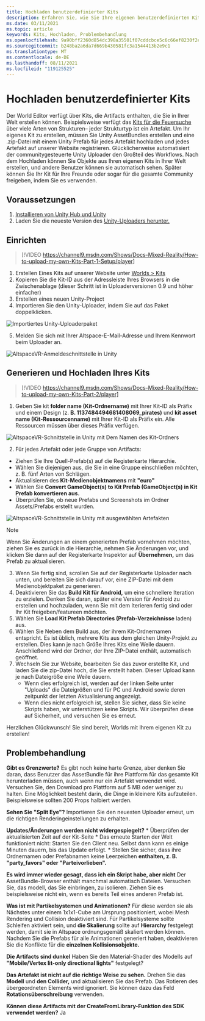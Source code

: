 ```yaml
---
title: Hochladen benutzerdefinierter Kits
description: Erfahren Sie, wie Sie Ihre eigenen benutzerdefinierten Kits in AltspaceVR einrichten, generieren und hochladen sowie Hilfe zur Problembehandlung erhalten.
ms.date: 03/11/2021
ms.topic: article
keywords: Kits, Hochladen, Problembehandlung
ms.openlocfilehash: 9a90bff2360d854dc398a35501f07cddcbce5c6c66ef8230f2e412a022f8aed0
ms.sourcegitcommit: b248ba2a6da7d669b430581fc3a1544413b2e9c1
ms.translationtype: MT
ms.contentlocale: de-DE
ms.lasthandoff: 08/11/2021
ms.locfileid: "119125525"
---
```

# <a name="uploading-custom-kits"></a>Hochladen benutzerdefinierter Kits

Der World Editor verfügt über Kits, die Artifacts enthalten, die Sie in Ihrer Welt erstellen können. Beispielsweise verfügt das [Kits für die Feuersuche](https://account.altvr.com/kits/993516233267609824) über viele Arten von Strukturen– jeder Strukturtyp ist ein Artefakt. Um Ihr eigenes Kit zu erstellen, müssen Sie Unity AssetBundles erstellen und eine .zip-Datei mit einem Unity Prefab für jedes Artefakt hochladen und jedes Artefakt auf unserer Website registrieren. Glücklicherweise automatisiert der communitygesteuerte Unity Uploader den Großteil des Workflows. Nach dem Hochladen können Sie Objekte aus Ihren eigenen Kits in Ihrer Welt erstellen, und andere Benutzer können sie automatisch sehen. Später können Sie Ihr Kit für Ihre Freunde oder sogar für die gesamte Community freigeben, indem Sie es verwenden.

## <a name="prerequisites"></a>Voraussetzungen

1. [Installieren von Unity Hub und Unity](world-building-toolkit-getting-started.md)
2. Laden Sie die neueste Version des [Unity-Uploaders herunter.](https://altvr.com/download-latest-unity-uploader/)

## <a name="setup"></a>Einrichten 

> [!VIDEO https://channel9.msdn.com/Shows/Docs-Mixed-Reality/How-to-upload-my-own-Kits-Part-1-Setup/player]

1. Erstellen Eines Kits auf unserer Website unter [Worlds > Kits](https://account.altvr.com/kits)
2. Kopieren Sie die Kit-ID aus der Adressleiste Ihres Browsers in die Zwischenablage (dieser Schritt ist in Uploaderversionen 0.9 und höher einfacher)
3. Erstellen eines neuen Unity-Project
4. Importieren Sie den Unity-Uploader, indem Sie auf das Paket doppelklicken.

![Importiertes Unity-Uploaderpaket](images/custom-kits-img-01.png)

5. Melden Sie sich mit Ihrer Altspace-E-Mail-Adresse und Ihrem Kennwort beim Uploader an.

![AltspaceVR-Anmeldeschnittstelle in Unity](images/custom-kits-img-02.png)

## <a name="generate-and-upload-your-kit"></a>Generieren und Hochladen Ihres Kits

> [!VIDEO https://channel9.msdn.com/Shows/Docs-Mixed-Reality/How-to-upload-my-own-Kits-Part-2/player]

1. Geben Sie kit **folder name (Kit-Ordnername)** mit Ihrer Kit-ID als Präfix und einem Design (z. **B. 1137484494681408069_pirates)** und **kit asset name (Kit-Ressourcenname)** mit Ihrer Kit-ID als Präfix ein. Alle Ressourcen müssen über dieses Präfix verfügen.

![AltspaceVR-Schnittstelle in Unity mit Dem Namen des Kit-Ordners](images/custom-kits-img-03.png)

2. Für jedes Artefakt oder jede Gruppe von Artifacts:
* Ziehen Sie Ihre Quell-Prefab(s) auf die Registerkarte Hierarchie.
* Wählen Sie diejenigen aus, die Sie in eine Gruppe einschließen möchten, z. B. fünf Arten von Schlägen.
* Aktualisieren des **Kit-Medienobjektnamens** mit **"euro"**
* Wählen Sie **Convert GameObject(s) to Kit Prefab (GameObject(s) in Kit Prefab konvertieren aus.**
* Überprüfen Sie, ob neue Prefabs und Screenshots im Ordner Assets/Prefabs erstellt wurden.

![AltspaceVR-Schnittstelle in Unity mit ausgewählten Artefakten](images/custom-kits-img-04.png)

> [!NOTE]
> Wenn Sie Änderungen an einem generierten Prefab vornehmen möchten, ziehen Sie es zurück in die Hierarchie, nehmen Sie Änderungen vor, und klicken Sie dann auf der Registerkarte Inspektor auf **Übernehmen,** um das Prefab zu aktualisieren. 

3. Wenn Sie fertig sind, scrollen Sie auf der Registerkarte Uploader nach unten, und bereiten Sie sich darauf vor, eine ZIP-Datei mit dem Medienobjektpaket zu generieren.
4. Deaktivieren Sie das **Build Kit für Android,** um eine schnellere Iteration zu erzielen. Denken Sie daran, später eine Version für Android zu erstellen und hochzuladen, wenn Sie mit dem Iterieren fertig sind oder Ihr Kit freigeben/featureen möchten. 
5. Wählen Sie **Load Kit Prefab Directories (Prefab-Verzeichnisse** laden) aus.
6. Wählen  Sie Neben dem Build aus, der ihrem Kit-Ordnernamen entspricht. Es ist üblich, mehrere Kits aus dem gleichen Unity-Projekt zu erstellen. Dies kann je nach Größe Ihres Kits eine Weile dauern. Anschließend wird der Ordner, der Ihre ZIP-Datei enthält, automatisch geöffnet. 
7. Wechseln Sie zur Website, bearbeiten Sie das zuvor erstellte Kit, und laden Sie die zip-Datei hoch, die Sie erstellt haben. Dieser Upload kann je nach Dateigröße eine Weile dauern.
    * Wenn dies erfolgreich ist, werden auf der linken Seite unter "Uploads" die Dateigrößen und für PC und Android sowie deren zeitpunkt der letzten Aktualisierung angezeigt.
    * Wenn dies nicht erfolgreich ist, stellen Sie sicher, dass Sie keine Skripts haben, wir unterstützen keine Skripts. Wir überprüfen diese auf Sicherheit, und versuchen Sie es erneut.

Herzlichen Glückwunsch! Sie sind bereit, Worlds mit Ihrem eigenen Kit zu erstellen!

## <a name="troubleshooting"></a>Problembehandlung 

**Gibt es Grenzwerte?**
Es gibt noch keine harte Grenze, aber denken Sie daran, dass Benutzer das AssetBundle für ihre Plattform für das gesamte Kit herunterladen müssen, auch wenn nur ein Artefakt verwendet wird. Versuchen Sie, den Download pro Plattform auf 5 MB oder weniger zu halten. Eine Möglichkeit besteht darin, die Dinge in kleinere Kits aufzuteilen. Beispielsweise sollten 200 Props halbiert werden. 

**Sehen Sie "Split Eye"?**
Importieren Sie den neuesten Uploader erneut, um die richtigen Renderingeinstellungen zu erhalten.

**Updates/Änderungen werden nicht widergespiegelt?**
    * Überprüfen der aktualisierten Zeit auf der Kit-Seite
    * Das erneute Starten der Welt funktioniert nicht: Starten Sie den Client neu. Selbst dann kann es einige Minuten dauern, bis das Update erfolgt.
    * Stellen Sie sicher, dass ihre Ordnernamen oder Prefabnamen keine Leerzeichen **enthalten, z. B. "party_favors" oder "Parteivorlieben".**

**Es wird immer wieder gesagt, dass ich ein Skript habe, aber nicht** Der AssetBundle-Browser enthält manchmal automatisch Dateien. Versuchen Sie, das modell, das Sie einbringen, zu isolieren. Ziehen Sie es beispielsweise nicht ein, wenn es bereits Teil eines anderen Prefab ist.

**Was ist mit Partikelsystemen und Animationen?**
Für diese werden sie als Nächstes unter einem 1x1x1-Cube am Ursprung positioniert, wobei Mesh Rendering und Collision deaktiviert sind. Für Partikelsysteme sollte Schleifen aktiviert sein, und **die Skalierung** sollte auf **Hierarchy** festgelegt werden, damit sie in Altspace ordnungsgemäß skaliert werden können. Nachdem Sie die Prefabs für alle Animationen generiert haben, deaktivieren Sie die Konflikte für die **einzelnen Kollisionsobjekte.**

**Die Artifacts sind dunkel** Haben Sie den Material-Shader des Modells auf **"Mobile/Vertex lit-only directional lights"** festgelegt?

**Das Artefakt ist nicht auf die richtige Weise zu sehen.** Drehen Sie das **Modell** und **den Collider,** und aktualisieren Sie das Prefab. Das Rotieren des übergeordneten Elements wird ignoriert. Sie können dazu das Feld **Rotationsüberschreibung** verwenden.

**Können diese Artifacts mit der **CreateFromLibrary-Funktion** des SDK verwendet werden?**
Ja